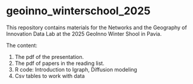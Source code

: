 # geoinno_winterschool_2025

This repository contains materials for the Networks and the Geography of Innovation Data Lab at the 2025 GeoInno Winter Shool in Pavia.

The content:
1. The pdf of the presentation.
2. The pdf of papers in the reading list.
3. R code: Introduction to Igraph, Diffusion modeling
4. Csv tables to work with data
